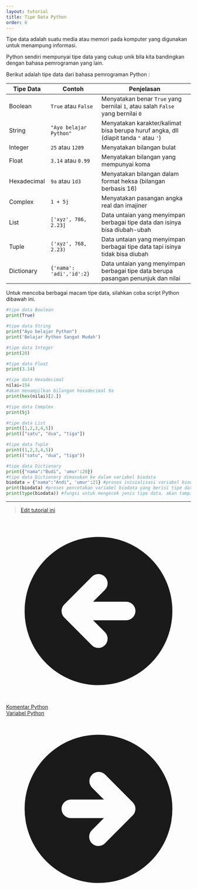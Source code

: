 ```yaml
---
layout: tutorial
title: Tipe Data Python
order: 6
---
```


Tipe data adalah suatu media atau memori pada komputer yang digunakan untuk menampung informasi.

Python sendiri mempunyai tipe data yang cukup unik bila kita bandingkan dengan bahasa pemrograman yang lain.

Berikut adalah tipe data dari bahasa pemrograman Python :

| Tipe Data   | Contoh                   | Penjelasan                                                                           |
| ----------- | ------------------------ | ------------------------------------------------------------------------------------ |
| Boolean     | `True` atau `False`      | Menyatakan benar `True` yang bernilai `1`, atau salah `False` yang bernilai `0`      |
| String      | `"Ayo belajar Python"`   | Menyatakan karakter/kalimat bisa berupa huruf angka, dll (diapit tanda `"` atau `'`) |
| Integer     | `25` atau `1209`         | Menyatakan bilangan bulat                                                            |
| Float       | `3.14` atau `0.99`       | Menyatakan bilangan yang mempunyai koma                                              |
| Hexadecimal | `9a` atau `1d3`          | Menyatakan bilangan dalam format heksa (bilangan berbasis 16)                        |
| Complex     | `1 + 5j `                | Menyatakan pasangan angka real dan imajiner                                          |
| List        | `['xyz', 786, 2.23]`     | Data untaian yang menyimpan berbagai tipe data dan isinya bisa diubah-ubah           |
| Tuple       | `('xyz', 768, 2.23)`     | Data untaian yang menyimpan berbagai tipe data tapi isinya tidak bisa diubah         |
| Dictionary  | `{'nama': 'adi','id':2}` | Data untaian yang menyimpan berbagai tipe data berupa pasangan penunjuk dan nilai    |

Untuk mencoba berbagai macam tipe data, silahkan coba script Python dibawah ini.

```python
#tipe data Boolean
print(True)

#tipe data String
print("Ayo belajar Python")
print('Belajar Python Sangat Mudah')

#tipe data Integer
print(20)

#tipe data Float
print(3.14)

#tipe data Hexadecimal
nilai=154
#akan menampilkan bilangan hexadecimal 9a
print(hex(nilai)[2.])

#tipe data Complex
print(5j)

#tipe data List
print([1,2,3,4,5])
print(["satu", "dua", "tiga"])

#tipe data Tuple
print((1,2,3,4,5))
print(("satu", "dua", "tiga"))

#tipe data Dictionary
print({"nama":"Budi", 'umur':20})
#tipe data Dictionary dimasukan ke dalam variabel biodata
biodata = {"nama":"Andi", 'umur':21} #proses inisialisasi variabel biodata
print(biodata) #proses pencetakan variabel biodata yang berisi tipe data Dictionary
print(type(biodata)) #fungsi untuk mengecek jenis tipe data. akan tampil <class 'dict'> yang berarti dict adalah tipe data dictionary
```

---

> [Edit tutorial ini](https://github.com/belajarpythoncom/belajarpython.com/blob/master/docs/tutorial/tipe-data-python.md)

<div class="mt-8 inline justify-between gap-x-4 md:flex">
  <div class="flex justify-center mb-4 md:mb-0">
    <a href="/tutorial/komentar-python" class="text-primary-300 hover:text-primary-300 order-2 flex h-12 items-center rounded-full bg-blue-500 bg-opacity-20 px-8 text-base hover:no-underline md:order-1">
      <svg xmlns="http://www.w3.org/2000/svg" class="mr-1 h-5 w-5" viewBox="0 0 20 20" fill="currentColor">
        <path fill-rule="evenodd" d="M10 18a8 8 0 100-16 8 8 0 000 16zm.707-10.293a1 1 0 00-1.414-1.414l-3 3a1 1 0 000 1.414l3 3a1 1 0 001.414-1.414L9.414 11H13a1 1 0 100-2H9.414l1.293-1.293z" clip-rule="evenodd" />
      </svg>
      <span class="-mt-0.5">Komentar Python</span>
    </a>
  </div>
  <div class="order-1 flex justify-center">
    <a href="/tutorial/variabel-python" class="order-1 flex h-12 items-center rounded-full bg-gradient-to-l from-yellow-500 to-yellow-400 px-8 text-base text-black shadow-xl hover:text-black hover:no-underline hover:shadow md:order-2">
      <span class="-mt-0.5">Variabel Python</span>
      <svg xmlns="http://www.w3.org/2000/svg" class="ml-1 h-5 w-5" viewBox="0 0 20 20" fill="currentColor">
        <path fill-rule="evenodd" d="M10 18a8 8 0 100-16 8 8 0 000 16zm3.707-8.707l-3-3a1 1 0 00-1.414 1.414L10.586 9H7a1 1 0 100 2h3.586l-1.293 1.293a1 1 0 101.414 1.414l3-3a1 1 0 000-1.414z" clip-rule="evenodd" />
      </svg>
    </a>
  </div>
</div>
